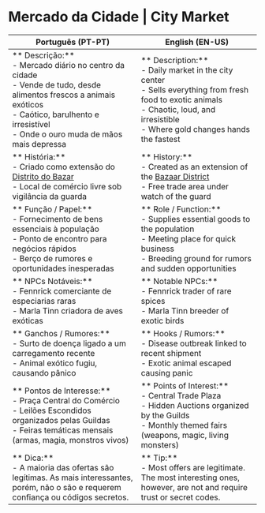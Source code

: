 # Mercado da Cidade | City Market

| **Português (PT-PT)**                                                                                                                                                                                          | **English (EN-US)**                                                                                                                                                                               |
| -------------------------------------------------------------------------------------------------------------------------------------------------------------------------------------------------------------- | ------------------------------------------------------------------------------------------------------------------------------------------------------------------------------------------------- |
| ** Descrição:**<br> - Mercado diário no centro da cidade<br> - Vende de tudo, desde alimentos frescos a animais exóticos<br> - Caótico, barulhento e irresistível<br> - Onde o ouro muda de mãos mais depressa | ** Description:**<br> - Daily market in the city center<br> - Sells everything from fresh food to exotic animals<br> - Chaotic, loud, and irresistible<br> - Where gold changes hands the fastest |
| ** História:**<br> - Criado como extensão do [Distrito do Bazar](bazaar_district.md)<br> - Local de comércio livre sob vigilância da guarda                                                                    | ** History:**<br> - Created as an extension of the [Bazaar District](bazaar_district.md)<br> - Free trade area under watch of the guard                                                           |
| ** Função / Papel:**<br> - Fornecimento de bens essenciais à população<br> - Ponto de encontro para negócios rápidos<br> - Berço de rumores e oportunidades inesperadas                                        | ** Role / Function:**<br> - Supplies essential goods to the population<br> - Meeting place for quick business<br> - Breeding ground for rumors and sudden opportunities                           |
| ** NPCs Notáveis:**<br> - Fennrick  comerciante de especiarias raras<br> - Marla Tinn  criadora de aves exóticas                                                                                               | ** Notable NPCs:**<br> - Fennrick  trader of rare spices<br> - Marla Tinn  breeder of exotic birds                                                                                                |
| ** Ganchos / Rumores:**<br> - Surto de doença ligado a um carregamento recente<br> - Animal exótico fugiu, causando pânico                                                                                     | ** Hooks / Rumors:**<br> - Disease outbreak linked to recent shipment<br> - Exotic animal escaped causing panic                                                                                   |
| ** Pontos de Interesse:**<br> - Praça Central do Comércio<br> - Leilões Escondidos  organizados pelas Guildas<br> - Feiras temáticas mensais (armas, magia, monstros vivos)                                    | ** Points of Interest:**<br> - Central Trade Plaza<br> - Hidden Auctions  organized by the Guilds<br> - Monthly themed fairs (weapons, magic, living monsters)                                    |
| ** Dica:**<br> - A maioria das ofertas são legítimas. As mais interessantes, porém, não o são  e requerem confiança ou códigos secretos.                                                                       | ** Tip:**<br> - Most offers are legitimate. The most interesting ones, however, are not  and require trust or secret codes.                                                                       |























